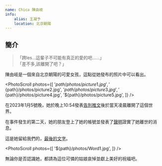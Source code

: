 ```yaml
---
name: Chica 陳由岐
info:
    alias: 王凝予
    location: 北京朝陽
---
```


## 簡介

>「跨les…這輩子不可能有真正的愛的吧……」  
>「差不多,該離開了吧？」

陳由岐是一個來自北京朝陽的可愛女孩，這點從她發布的照片中可以看出。

<PhotoScroll photos={[
    '${path}/photos/picture1.jpg',
    '${path}/photos/picture2.jpg',
    '${path}/photos/picture3.jpg',
    '${path}/photos/picture4.jpg',
    '${path}/photos/picture5.jpg',
]} />

在2023年1月5號晚，她於晚上10:54發表[告別推文](https://twitter.com/wangzihao980/status/1611013359188709376)後於當天凌晨離開了這個世界。

在事件發生的第二天，她的朋友登上了她的帳號並發表了[聲明](https://twitter.com/wangzihao980/status/1611220509890596866)證實了她離世的消息。

這是她留給我們的，[最後的文字](https://twitter.com/wangzihao980/status/1602321958557085697)。

<PhotoScroll photos={[
    '${path}/photos/Word1.jpg',
]} />

無論你是否認識她，都請為這位可憐的姑娘哀悼並獻上美好的祝福吧。
